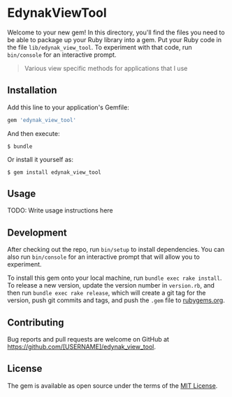 # EdynakViewTool

Welcome to your new gem! In this directory, you'll find the files you need to be able to package up your Ruby library into a gem. Put your Ruby code in the file `lib/edynak_view_tool`. To experiment with that code, run `bin/console` for an interactive prompt.

> Various view specific methods for applications that I use

## Installation

Add this line to your application's Gemfile:

```ruby
gem 'edynak_view_tool'
```

And then execute:

    $ bundle

Or install it yourself as:

    $ gem install edynak_view_tool

## Usage

TODO: Write usage instructions here

## Development

After checking out the repo, run `bin/setup` to install dependencies. You can also run `bin/console` for an interactive prompt that will allow you to experiment.

To install this gem onto your local machine, run `bundle exec rake install`. To release a new version, update the version number in `version.rb`, and then run `bundle exec rake release`, which will create a git tag for the version, push git commits and tags, and push the `.gem` file to [rubygems.org](https://rubygems.org).

## Contributing

Bug reports and pull requests are welcome on GitHub at https://github.com/[USERNAME]/edynak_view_tool.

## License

The gem is available as open source under the terms of the [MIT License](https://opensource.org/licenses/MIT).
